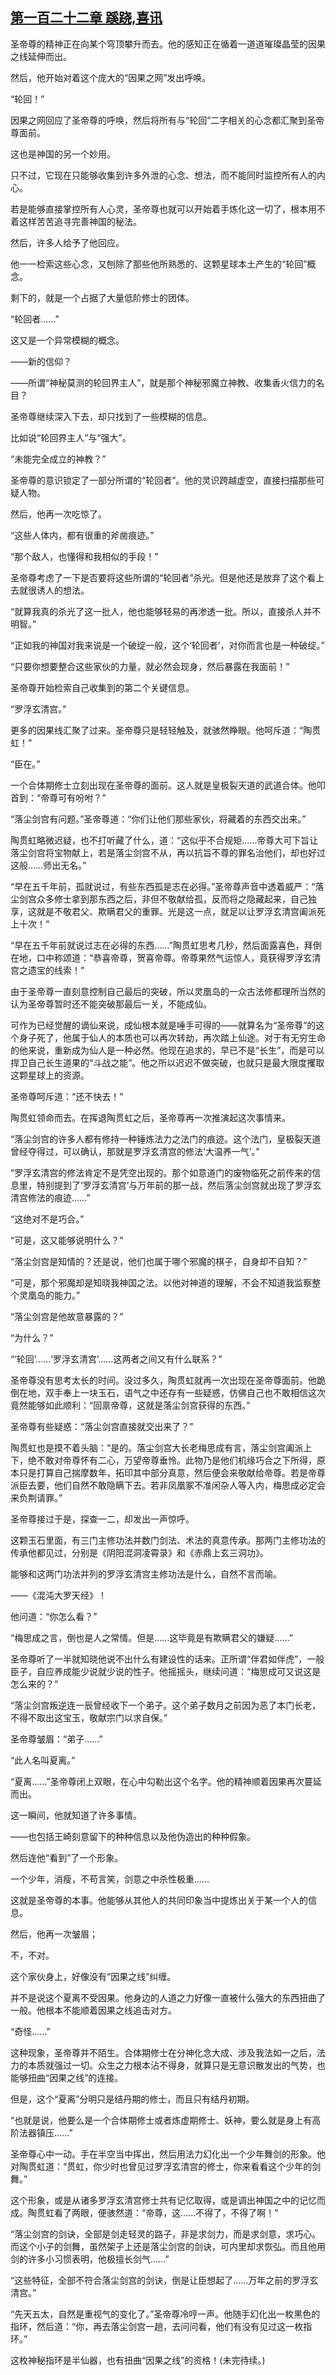 ## [第一百二十二章 蹊跷,喜讯](https://www.xxbiquge.com/11_11207/9092244.html)


  圣帝尊的精神正在向某个穹顶攀升而去。他的感知正在循着一道道璀璨晶莹的因果之线延伸而出。

  然后，他开始对着这个庞大的“因果之网”发出呼唤。

  “轮回！”

  因果之网回应了圣帝尊的呼唤，然后将所有与“轮回”二字相关的心念都汇聚到圣帝尊面前。

  这也是神国的另一个妙用。

  只不过，它现在只能够收集到许多外泄的心念、想法，而不能同时监控所有人的内心。

  若是能够直接掌控所有人心灵，圣帝尊也就可以开始着手炼化这一切了，根本用不着这样苦苦追寻完善神国的秘法。

  然后，许多人给予了他回应。

  他一一检索这些心念，又刨除了那些他所熟悉的、这颗星球本土产生的“轮回”概念。

  剩下的，就是一个占据了大量低阶修士的团体。

  “轮回者……”

  这又是一个异常模糊的概念。

  ——新的信仰？

  ——所谓“神秘莫测的轮回界主人”，就是那个神秘邪魔立神教、收集香火信力的名目？

  圣帝尊继续深入下去，却只找到了一些模糊的信息。

  比如说“轮回界主人”与“强大”。

  “未能完全成立的神教？”

  圣帝尊的意识锁定了一部分所谓的“轮回者”。他的灵识跨越虚空，直接扫描那些可疑人物。

  然后，他再一次吃惊了。

  “这些人体内，都有很重的斧凿痕迹。”

  “那个敌人，也懂得和我相似的手段！”

  圣帝尊考虑了一下是否要将这些所谓的“轮回者”杀光。但是他还是放弃了这个看上去就很诱人的想法。

  “就算我真的杀光了这一批人，他也能够轻易的再渗透一批。所以，直接杀人并不明智。”

  “正如我的神国对我来说是一个破绽一般，这个‘轮回者’，对你而言也是一种破绽。”

  “只要你想要整合这些家伙的力量，就必然会现身，然后暴露在我面前！”

  圣帝尊开始检索自己收集到的第二个关键信息。

  “罗浮玄清宫。”

  更多的因果线汇聚了过来。圣帝尊只是轻轻触及，就骇然睁眼。他呵斥道：“陶贯虹！”

  “臣在。”

  一个合体期修士立刻出现在圣帝尊的面前。这人就是皇极裂天道的武道合体。他叩首到：“帝尊可有吩咐？”

  “落尘剑宫有问题。”圣帝尊道：“你们让他们那些家伙，将藏着的东西交出来。”

  陶贯虹略微迟疑，也不打听藏了什么，道：“这似乎不合规矩……帝尊大可下旨让落尘剑宫将宝物献上，若是落尘剑宫不从，再以抗旨不尊的罪名治他们，却也好过这般……师出无名。”

  “早在五千年前，孤就说过，有些东西孤是志在必得。”圣帝尊声音中透着威严：“落尘剑宫众多修士拿到那东西之后，非但不敬献给孤，反而将之隐藏起来，自己独享，这就是不敬君父、欺瞒君父的重罪。光是这一点，就足以让罗浮玄清宫阖派死上十次！”

  “早在五千年前就说过志在必得的东西……”陶贯虹思考几秒，然后面露喜色，拜倒在地，口中称颂道：“恭喜帝尊，贺喜帝尊。帝尊果然气运惊人，竟获得罗浮玄清宫之遗宝的线索！”

  由于圣帝尊一直刻意控制自己最后的突破，所以灵凰岛的一众古法修都理所当然的认为圣帝尊暂时还不能突破那最后一关，不能成仙。

  可作为已经觉醒的谪仙来说，成仙根本就是唾手可得的——就算名为“圣帝尊”的这个身子死了，他属于仙人的本质也可以再次转劫，再次踏上仙途。对于有无穷生命的他来说，重新成为仙人是一种必然。他现在追求的，早已不是“长生”，而是可以捍卫自己长生道果的“斗战之能”。他之所以迟迟不做突破，也就只是最大限度攫取这颗星球上的资源。

  圣帝尊呵斥道：“还不快去！”

  陶贯虹领命而去。在挥退陶贯虹之后，圣帝尊再一次推演起这次事情来。

  “落尘剑宫的许多人都有修持一种锤炼法力之法门的痕迹。这个法门，皇极裂天道曾经夺得过，可以确认，那就是罗浮玄清宫的修法‘大温养一气’。”

  “罗浮玄清宫的修法肯定不是凭空出现的。那个如意道门的废物临死之前传来的信息里，特别提到了‘罗浮玄清宫’与万年前的那一战，然后落尘剑宫就出现了罗浮玄清宫修法的痕迹……”

  “这绝对不是巧合。”

  “可是，这又能够说明什么？”

  “落尘剑宫是知情的？还是说，他们也属于哪个邪魔的棋子，自身却不自知？”

  “可是，那个邪魔却是知晓我神国之法。以他对神道的理解，不会不知道我监察整个灵凰岛的能力。”

  “落尘剑宫是他故意暴露的？”

  “为什么？”

  “‘轮回’……‘罗浮玄清宫’……这两者之间又有什么联系？”

  圣帝尊没有思考太长的时间。没过多久，陶贯虹就再一次出现在圣帝尊面前。他跪倒在地，双手奉上一块玉石，语气之中还存有一些疑惑，仿佛自己也不敢相信这次竟然能够如此顺利：“回禀帝尊，这就是落尘剑宫获得的东西。”

  圣帝尊有些疑惑：“落尘剑宫直接就交出来了？”

  陶贯虹也是摸不着头脑：“是的。落尘剑宫大长老梅思成有言，落尘剑宫阖派上下，绝不敢对帝尊怀有二心，万望帝尊垂怜。此物乃是他们机缘巧合之下所得，原本只是打算自己揣摩数年，拓印其中部分真意，然后便会来敬献给帝尊。若是帝尊派臣去要，他们自然不敢隐瞒下去。若非凤凰冢不准闲杂人等入内，梅思成必定会来负荆请罪。”

  圣帝尊接过于是，探查一二，却发出一声惊呼。

  这颗玉石里面，有三门主修功法并数门剑法、术法的真意传承。那两门主修功法的传承他都见过，分别是《阴阳混洞凌霄录》和《赤鼎上玄三洞功》。

  能够和这两门功法并列的罗浮玄清宫主修功法是什么，自然不言而喻。

  ——《混沌大罗天经》！

  他问道：“你怎么看？”

  “梅思成之言，倒也是人之常情。但是……这毕竟是有欺瞒君父的嫌疑……”

  圣帝尊听了一半就知晓他说不出什么有建设性的话来。正所谓“伴君如伴虎”，一般臣子，自应养成能少说就少说的性子。他摇摇头，继续问道：“梅思成可又说这是怎么来的？”

  “落尘剑宫叛逆连一辰曾经收下一个弟子。这个弟子数月之前因为恶了本门长老，不得不取出这宝玉，敬献宗门以求自保。”

  圣帝尊皱眉：“弟子……”

  “此人名叫夏离。”

  “夏离……”圣帝尊闭上双眼，在心中勾勒出这个名字。他的精神顺着因果再次蔓延而出。

  这一瞬间，他就知道了许多事情。

  ——也包括王崎刻意留下的种种信息以及他伪造出的种种假象。

  然后连他“看到”了一个形象。

  一个少年，消瘦，不苟言笑，剑意之中杀性极重……

  这就是圣帝尊的本事。他能够从其他人的共同印象当中提炼出关于某一个人的信息。

  然后，他再一次皱眉；

  不，不对。

  这个家伙身上，好像没有“因果之线”纠缠。

  并不是说这个夏离不受因果。他身边的人道之力好像一直被什么强大的东西扭曲了一般。他根本不能顺着因果之线追击对方。

  “奇怪……”

  这种现象，圣帝尊并不陌生。合体期修士在分神化念大成、涉及我法如一之后，法力的本质就强过一切。众生之力根本沾不得身，就算只是无意识散发出的气势，也能够扭曲“因果之线”的连接。

  但是，这个“夏离”分明只是结丹期的修士，而且只有结丹初期。

  “也就是说，他要么是一个合体期修士或者炼虚期修士、妖神，要么就是身上有高阶法器镇压……”

  圣帝尊心中一动。手在半空当中挥出，然后用法力幻化出一个少年舞剑的形象。他对陶贯虹道：“贯虹，你少时也曾见过罗浮玄清宫的修士，你来看看这个少年的剑舞。”

  这个形象，或是从诸多罗浮玄清宫修士共有记忆取得，或是调出神国之中的记忆而成。陶贯虹看了两眼，便骇然道：“帝尊，这……不得了，不得了啊！”

  “落尘剑宫的剑诀，全部是剑走轻灵的路子，非是求剑力，而是求剑意，求巧心。而这个小子的剑舞，虽然架子上还是落尘剑宫的剑诀，可内里却求恢弘。而且他用剑的许多小习惯表明，他极擅长剑气……”

  “这些特征，全部不符合落尘剑宫的剑诀，倒是让臣想起了……万年之前的罗浮玄清宫。”

  “先天五太，自然是重视气的变化了。”圣帝尊冷哼一声。他随手幻化出一枚黑色的指环，然后道：“你，再去落尘剑宫一趟，去问问看，他们有没有见过这一枚指环。”

  这枚神秘指环是半仙器，也有扭曲“因果之线”的资格！(未完待续。)
